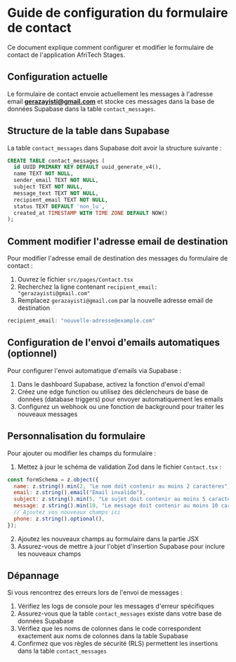 
# Guide de configuration du formulaire de contact

Ce document explique comment configurer et modifier le formulaire de contact de l'application AfriTech Stages.

## Configuration actuelle

Le formulaire de contact envoie actuellement les messages à l'adresse email **gerazayisti@gmail.com** et stocke ces messages dans la base de données Supabase dans la table `contact_messages`.

## Structure de la table dans Supabase

La table `contact_messages` dans Supabase doit avoir la structure suivante :

```sql
CREATE TABLE contact_messages (
  id UUID PRIMARY KEY DEFAULT uuid_generate_v4(),
  name TEXT NOT NULL,
  sender_email TEXT NOT NULL,
  subject TEXT NOT NULL,
  message_text TEXT NOT NULL,
  recipient_email TEXT NOT NULL,
  status TEXT DEFAULT 'non_lu',
  created_at TIMESTAMP WITH TIME ZONE DEFAULT NOW()
);
```

## Comment modifier l'adresse email de destination

Pour modifier l'adresse email de destination des messages du formulaire de contact :

1. Ouvrez le fichier `src/pages/Contact.tsx`
2. Recherchez la ligne contenant `recipient_email: "gerazayisti@gmail.com"`
3. Remplacez `gerazayisti@gmail.com` par la nouvelle adresse email de destination

```javascript
recipient_email: "nouvelle-adresse@example.com"
```

## Configuration de l'envoi d'emails automatiques (optionnel)

Pour configurer l'envoi automatique d'emails via Supabase :

1. Dans le dashboard Supabase, activez la fonction d'envoi d'email
2. Créez une edge function ou utilisez des déclencheurs de base de données (database triggers) pour envoyer automatiquement les emails
3. Configurez un webhook ou une fonction de background pour traiter les nouveaux messages

## Personnalisation du formulaire

Pour ajouter ou modifier les champs du formulaire :

1. Mettez à jour le schéma de validation Zod dans le fichier `Contact.tsx` :

```javascript
const formSchema = z.object({
  name: z.string().min(2, "Le nom doit contenir au moins 2 caractères"),
  email: z.string().email("Email invalide"),
  subject: z.string().min(5, "Le sujet doit contenir au moins 5 caractères"),
  message: z.string().min(10, "Le message doit contenir au moins 10 caractères"),
  // Ajoutez vos nouveaux champs ici
  phone: z.string().optional(),
});
```

2. Ajoutez les nouveaux champs au formulaire dans la partie JSX
3. Assurez-vous de mettre à jour l'objet d'insertion Supabase pour inclure les nouveaux champs

## Dépannage

Si vous rencontrez des erreurs lors de l'envoi de messages :

1. Vérifiez les logs de console pour les messages d'erreur spécifiques
2. Assurez-vous que la table `contact_messages` existe dans votre base de données Supabase
3. Vérifiez que les noms de colonnes dans le code correspondent exactement aux noms de colonnes dans la table Supabase
4. Confirmez que vos règles de sécurité (RLS) permettent les insertions dans la table `contact_messages`
